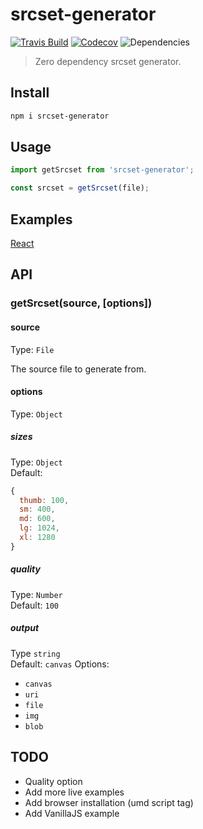 # srcset-generator

[![Travis Build](https://img.shields.io/travis/redhair/srcset-generator)](https://travis-ci.org/redhair/srcset-generator)
[![Codecov](https://img.shields.io/codecov/c/github/redhair/srcset-generator)](https://codecov.io/gh/redhair/srcset-generator)
![Dependencies](https://img.shields.io/david/redhair/srcset-generator)

> Zero dependency srcset generator.

## Install

```bash
npm i srcset-generator
```

## Usage

```js
import getSrcset from 'srcset-generator';

const srcset = getSrcset(file);
```

## Examples

[React](https://codesandbox.io/s/srcset-generator-h25p9)

## API

### getSrcset(source, [options])

#### source

Type: `File`

The source file to generate from.

#### options

Type: `Object`

##### sizes

Type: `Object`<br>
Default:

```js
{
  thumb: 100,
  sm: 400,
  md: 600,
  lg: 1024,
  xl: 1280
}
```

##### quality

Type: `Number`<br>
Default: `100`

##### output

Type `string`<br>
Default: `canvas`
Options:

- `canvas`
- `uri`
- `file`
- `img`
- `blob`

## TODO

- Quality option
- Add more live examples
- Add browser installation (umd script tag)
- Add VanillaJS example
